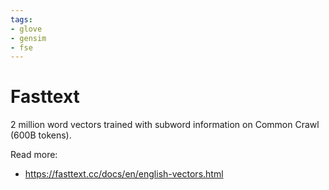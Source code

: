 ```yaml
---
tags:
- glove
- gensim
- fse
---
```

# Fasttext

2 million word vectors trained with subword information on Common Crawl (600B tokens).

Read more:
* https://fasttext.cc/docs/en/english-vectors.html
